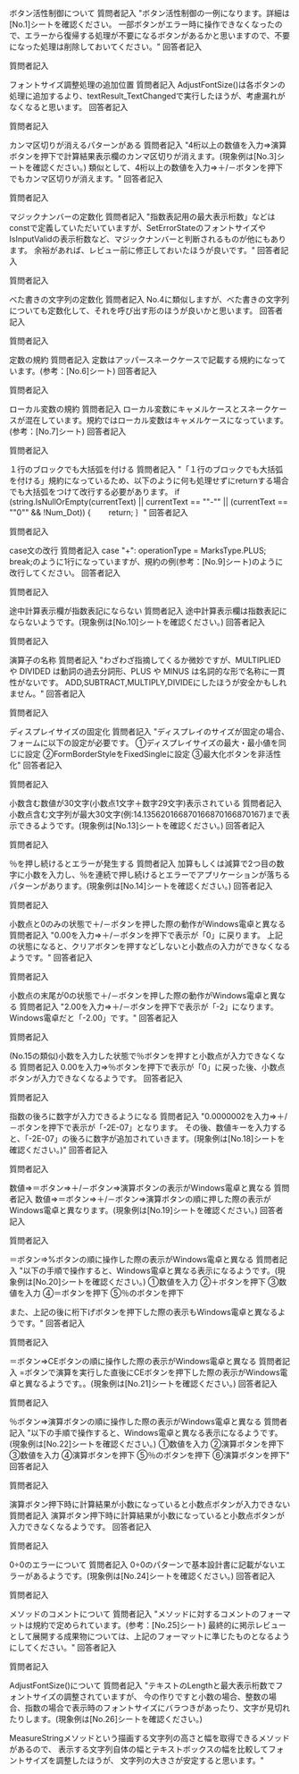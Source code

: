 ボタン活性制御について
質問者記入
"ボタン活性制御の一例になります。詳細は[No.1]シートを確認ください。
一部ボタンがエラー時に操作できなくなったので、エラーから復帰する処理が不要になるボタンがあるかと思いますので、不要になった処理は削除しておいてください。"
回答者記入

質問者記入

フォントサイズ調整処理の追加位置
質問者記入
AdjustFontSize()は各ボタンの処理に追加するより、textResult_TextChangedで実行したほうが、考慮漏れがなくなると思います。
回答者記入

質問者記入

カンマ区切りが消えるパターンがある
質問者記入
"4桁以上の数値を入力⇒演算ボタンを押下で計算結果表示欄のカンマ区切りが消えます。(現象例は[No.3]シートを確認ください。)
類似として、4桁以上の数値を入力⇒＋/－ボタンを押下でもカンマ区切りが消えます。"
回答者記入

質問者記入

マジックナンバーの定数化
質問者記入
"指数表記用の最大表示桁数」などはconstで定義していただいていますが、SetErrorStateのフォントサイズやIsInputValidの表示桁数など、マジックナンバーと判断されるものが他にもあります。
余裕があれば、レビュー前に修正しておいたほうが良いです。"
回答者記入

質問者記入

べた書きの文字列の定数化
質問者記入
No.4に類似しますが、べた書きの文字列についても定数化して、それを呼び出す形のほうが良いかと思います。
回答者記入

質問者記入

定数の規約
質問者記入
定数はアッパースネークケースで記載する規約になっています。(参考：[No.6]シート)
回答者記入

質問者記入

ローカル変数の規約
質問者記入
ローカル変数にキャメルケースとスネークケースが混在しています。規約ではローカル変数はキャメルケースになっています。(参考：[No.7]シート)
回答者記入

質問者記入

１行のブロックでも大括弧を付ける
質問者記入
"「１行のブロックでも大括弧を付ける」規約になっているため、以下のように何も処理せずにreturnする場合でも大括弧をつけて改行する必要があります。
if (string.IsNullOrEmpty(currentText) || currentText == ""-"" || (currentText == ""0"" && !Num_Dot))
{
　　return;
｝"
回答者記入

質問者記入

case文の改行
質問者記入
case "+": operationType = MarksType.PLUS; break;のように1行になっていますが、規約の例(参考：[No.9]シート)のように改行してください。
回答者記入

質問者記入

途中計算表示欄が指数表記にならない
質問者記入
途中計算表示欄は指数表記にならないようです。(現象例は[No.10]シートを確認ください。)
回答者記入

質問者記入

演算子の名称
質問者記入
"わざわざ指摘してくるか微妙ですが、MULTIPLIED や DIVIDED は動詞の過去分詞形、PLUS や MINUS は名詞的な形で名称に一貫性がないです。
ADD,SUBTRACT,MULTIPLY,DIVIDEにしたほうが安全かもしれません。"
回答者記入

質問者記入

ディスプレイサイズの固定化
質問者記入
"ディスプレイのサイズが固定の場合、フォームに以下の設定が必要です。
①ディスプレイサイズの最大・最小値を同じに設定
②FormBorderStyleをFixedSingleに設定
③最大化ボタンを非活性化"
回答者記入

質問者記入

小数含む数値が30文字(小数点1文字＋数字29文字)表示されている
質問者記入
小数点含む文字列が最大30文字(例:14.135620166870166870166870167)まで表示できるようです。(現象例は[No.13]シートを確認ください。)
回答者記入

質問者記入

％を押し続けるとエラーが発生する
質問者記入
加算もしくは減算で2つ目の数字に小数を入力し、％を連続で押し続けるとエラーでアプリケーションが落ちるパターンがあります。(現象例は[No.14]シートを確認ください。)
回答者記入

質問者記入

小数点と0のみの状態で＋/－ボタンを押した際の動作がWindows電卓と異なる
質問者記入
"0.00を入力⇒＋/－ボタンを押下で表示が「0」に戻ります。
上記の状態になると、クリアボタンを押すなどしないと小数点の入力ができなくなるようです。"
回答者記入

質問者記入

小数点の末尾が0の状態で＋/－ボタンを押した際の動作がWindows電卓と異なる
質問者記入
"2.00を入力⇒＋/－ボタンを押下で表示が「-2」になります。
Windows電卓だと「-2.00」です。"
回答者記入

質問者記入

(No.15の類似)小数を入力した状態で％ボタンを押すと小数点が入力できなくなる
質問者記入
0.00を入力⇒％ボタンを押下で表示が「0」に戻った後、小数点ボタンが入力できなくなるようです。
回答者記入

質問者記入

指数の後ろに数字が入力できるようになる
質問者記入
"0.0000002を入力⇒＋/－ボタンを押下で表示が「-2E-07」となります。
その後、数値キーを入力すると、「-2E-07」の後ろに数字が追加されていきます。(現象例は[No.18]シートを確認ください。)"
回答者記入

質問者記入

数値⇒＝ボタン⇒＋/－ボタン⇒演算ボタンの表示がWindows電卓と異なる
質問者記入
数値⇒＝ボタン⇒＋/－ボタン⇒演算ボタンの順に押した際の表示がWindows電卓と異なります。(現象例は[No.19]シートを確認ください。)
回答者記入

質問者記入

＝ボタン⇒%ボタンの順に操作した際の表示がWindows電卓と異なる
質問者記入
"以下の手順で操作すると、Windows電卓と異なる表示になるようです。(現象例は[No.20]シートを確認ください。)
①数値を入力
②＋ボタンを押下
③数値を入力
④＝ボタンを押下
⑤％のボタンを押下

また、上記の後に桁下げボタンを押下した際の表示もWindows電卓と異なるようです。"
回答者記入

質問者記入

＝ボタン⇒CEボタンの順に操作した際の表示がWindows電卓と異なる
質問者記入
=ボタンで演算を実行した直後にCEボタンを押下した際の表示がWindows電卓と異なるようです。。(現象例は[No.21]シートを確認ください。)
回答者記入

質問者記入

％ボタン⇒演算ボタンの順に操作した際の表示がWindows電卓と異なる
質問者記入
"以下の手順で操作すると、Windows電卓と異なる表示になるようです。(現象例は[No.22]シートを確認ください。)
①数値を入力
②演算ボタンを押下
③数値を入力
④演算ボタンを押下
⑤％のボタンを押下
⑥演算ボタンを押下"
回答者記入

質問者記入

演算ボタン押下時に計算結果が小数になっていると小数点ボタンが入力できない
質問者記入
演算ボタン押下時に計算結果が小数になっていると小数点ボタンが入力できなくなるようです。
回答者記入

質問者記入

0÷0のエラーについて
質問者記入
0÷0のパターンで基本設計書に記載がないエラーがあるようです。(現象例は[No.24]シートを確認ください。)
回答者記入

質問者記入

メソッドのコメントについて
質問者記入
"メソッドに対するコメントのフォーマットは規約で定められています。(参考：[No.25]シート)
最終的に掲示レビューとして展開する成果物については、上記のフォーマットに準じたものとなるようにしてください。"
回答者記入

質問者記入

AdjustFontSize()について
質問者記入
"テキストのLengthと最大表示桁数でフォントサイズの調整されていますが、
今の作りですと小数の場合、整数の場合、指数の場合で表示時のフォントサイズにバラつきがあったり、文字が見切れたりします。(現象例は[No.26]シートを確認ください。)

MeasureStringメソッドという描画する文字列の高さと幅を取得できるメソッドがあるので、
表示する文字列自体の幅とテキストボックスの幅を比較してフォントサイズを調整したほうが、
文字列の大きさが安定すると思います。"
